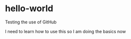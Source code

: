 # hello-world
Testing the use of GitHub

I need to learn how to use this so I am doing the basics now
